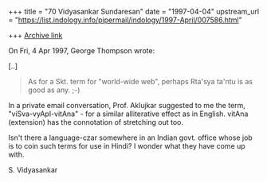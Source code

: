 +++
title = "70 Vidyasankar Sundaresan"
date = "1997-04-04"
upstream_url = "https://list.indology.info/pipermail/indology/1997-April/007586.html"

+++
[Archive link](https://list.indology.info/pipermail/indology/1997-April/007586.html)


On Fri, 4 Apr 1997, George Thompson wrote:

[..]

> 
> As for a Skt. term for "world-wide web", perhaps Rta'sya ta'ntu is as good
> as any. ;-)
> 

In a private email conversation, Prof. Aklujkar suggested to me the term,
"viSva-vyApI-vitAna" - for a similar alliterative effect as in English. 
vitAna (extension) has the connotation of stretching out too. 

Isn't there a language-czar somewhere in an Indian govt. office whose job
is to coin such terms for use in Hindi? I wonder what they have come up
with. 

S. Vidyasankar





